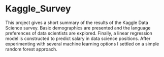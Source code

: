 # Kaggle_Survey

This project gives a short summary of the results of the Kaggle Data Science survey. Basic demographics are presented and the language preferences of data scientists are explored. Finally, a linear regression model is constructed to predict salary in data science positions. After experimenting with several machine learning options I settled on a simple random forest approach.